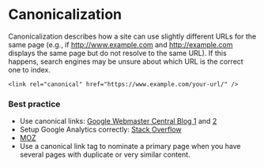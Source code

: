 # Canonicalization
Canonicalization describes how a site can use slightly different URLs for the same page (e.g., if http://www.example.com and http://example.com displays the same page but do not resolve to the same URL). If this happens, search engines may be unsure about which URL is the correct one to index.

```
<link rel="canonical" href="https://www.example.com/your-url/" />
```

### Best practice
* Use canonical links: [Google Webmaster Central Blog 1](https://webmasters.googleblog.com/2009/02/specify-your-canonical.html) and [2](https://support.google.com/webmasters/answer/139066?hl=en)
* Setup Google Analytics correctly: [Stack Overflow](https://stackoverflow.com/questions/9103794/canonical-url-in-analytics)
* [MOZ](https://moz.com/learn/seo/canonicalization)
* Use a canonical link tag to nominate a primary page when you have several pages with duplicate or very similar content.
